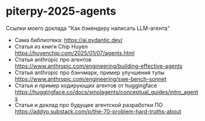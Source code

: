# piterpy-2025-agents
Ссылки моего доклада "Как бэкендеру написать LLM-агента"

- Сама библиотека: https://ai.pydantic.dev/
- Статья из книги Chip Huyen https://huyenchip.com/2025/01/07/agents.html
- Статья anthropic про агентов https://www.anthropic.com/engineering/building-effective-agents
- Статья anthropic про бэнчмарк, пример улучшения тулы https://www.anthropic.com/engineering/swe-bench-sonnet
- Статья и пример кодирующих агентов от huggingface https://huggingface.co/docs/smolagents/conceptual_guides/intro_agents
- Статья и доклад про будущее агентской разработки ПО https://addyo.substack.com/p/the-70-problem-hard-truths-about

